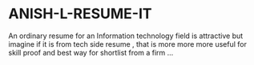 # ANISH-L-RESUME-IT
An ordinary resume for an Information technology field is attractive but imagine if it is from tech side resume , that is more more more useful for skill proof and best way for shortlist from a firm ...
